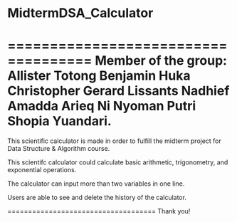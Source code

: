 # MidtermDSA_Calculator
====================================
Member of the group:
Allister Totong
Benjamin Huka
Christopher Gerard Lissants
Nadhief Amadda Arieq
Ni Nyoman Putri Shopia Yuandari.
=====================================

This scientific calculator is made in order to fulfill the midterm project for Data Structure & Algorithm course.

This scientifc calculator could calculate basic arithmetic, trigonometry, and exponential operations. 

The calculator can input more than two variables in one line.

Users are able to see and delete the history of the calculator.

====================================
Thank you!
